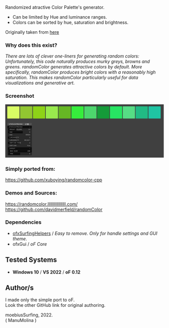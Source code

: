 
Randomized atractive Color Palette's generator.  

- Can be limited by Hue and luminance ranges.  
- Colors can be sorted by hue, saturation and brightness.

Originally taken from [here](https://randomcolor.lllllllllllllllll.com/)


### Why does this exist?
_There are lots of clever one-liners for generating random colors:
Unfortunately, this code naturally produces murky greys, browns and greens.
randomColor generates attractive colors by default. More specifically, randomColor produces bright colors with a reasonably high saturation. This makes randomColor particularly useful for data visualizations and generative art._

### Screenshot
![](readme_images/Capture.PNG)

### Simply ported from:  
https://github.com/xuboying/randomcolor-cpp 

### Demos and Sources:  
https://randomcolor.lllllllllllllllll.com/  
https://github.com/davidmerfield/randomColor  

### Dependencies
- [ofxSurfingHelpers](https://github.com/moebiussurfing/ofxSurfingHelpers) / _Easy to remove. Only for handle settings and GUI theme_.  
- ofxGui / _oF Core_

## Tested Systems
- **Windows 10** / **VS 2022** / **oF 0.12**

## Author/s
I made only the simple port to oF.  
Look the other GitHub link for original authoring.  

moebiusSurfing, 2022.  
( ManuMolina ) 
